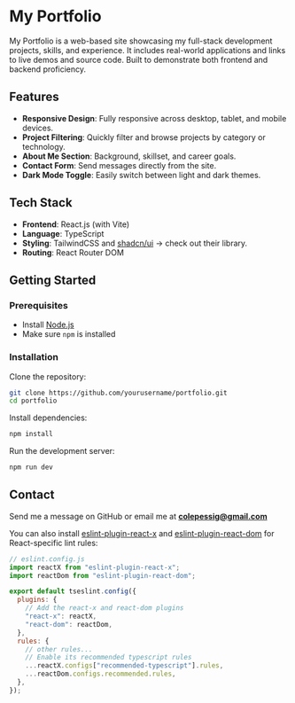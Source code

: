 # My Portfolio

My Portfolio is a web-based site showcasing my full-stack development projects, skills, and experience. It includes real-world applications and links to live demos and source code. Built to demonstrate both frontend and backend proficiency.

## Features

- **Responsive Design**: Fully responsive across desktop, tablet, and mobile devices.
- **Project Filtering**: Quickly filter and browse projects by category or technology.
- **About Me Section**: Background, skillset, and career goals.
- **Contact Form**: Send messages directly from the site.
- **Dark Mode Toggle**: Easily switch between light and dark themes.

## Tech Stack

- **Frontend**: React.js (with Vite)
- **Language**: TypeScript
- **Styling**: TailwindCSS and [shadcn/ui](https://ui.shadcn.com/) -> check out their library.
- **Routing**: React Router DOM

## Getting Started

### Prerequisites

- Install [Node.js](https://nodejs.org/)
- Make sure `npm` is installed

### Installation

Clone the repository:

```bash
git clone https://github.com/yourusername/portfolio.git
cd portfolio
```

Install dependencies:

```bash
npm install
```

Run the development server:

```bash
npm run dev
```

## Contact

Send me a message on GitHub or email me at **colepessig@gmail.com**

You can also install [eslint-plugin-react-x](https://github.com/Rel1cx/eslint-react/tree/main/packages/plugins/eslint-plugin-react-x) and [eslint-plugin-react-dom](https://github.com/Rel1cx/eslint-react/tree/main/packages/plugins/eslint-plugin-react-dom) for React-specific lint rules:

```js
// eslint.config.js
import reactX from "eslint-plugin-react-x";
import reactDom from "eslint-plugin-react-dom";

export default tseslint.config({
  plugins: {
    // Add the react-x and react-dom plugins
    "react-x": reactX,
    "react-dom": reactDom,
  },
  rules: {
    // other rules...
    // Enable its recommended typescript rules
    ...reactX.configs["recommended-typescript"].rules,
    ...reactDom.configs.recommended.rules,
  },
});
```
